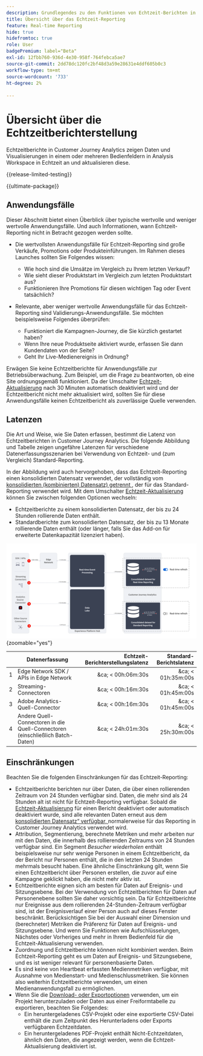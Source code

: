 ```yaml
---
description: Grundlegendes zu den Funktionen von Echtzeit-Berichten in Customer Journey Analytics
title: Übersicht über das Echtzeit-Reporting
feature: Real-time Reporting
hide: true
hidefromtoc: true
role: User
badgePremium: label="Beta"
exl-id: 12fbb760-936d-4e30-958f-764febca5ae7
source-git-commit: 2dd78dc120fc2bf48d3a59e28631e4ddf605b0c3
workflow-type: tm+mt
source-wordcount: '733'
ht-degree: 2%

---
```


# Übersicht über die Echtzeitberichterstellung

Echtzeitberichte in Customer Journey Analytics zeigen Daten und Visualisierungen in einem oder mehreren Bedienfeldern in Analysis Workspace in Echtzeit an und aktualisieren diese.

{{release-limited-testing}}

{{ultimate-package}}

## Anwendungsfälle

Dieser Abschnitt bietet einen Überblick über typische wertvolle und weniger wertvolle Anwendungsfälle. Und auch Informationen, wann Echtzeit-Reporting nicht in Betracht gezogen werden sollte.

* Die wertvollsten Anwendungsfälle für Echtzeit-Reporting sind große Verkäufe, Promotions oder Produkteinführungen.
Im Rahmen dieses Launches sollten Sie Folgendes wissen:

   * Wie hoch sind die Umsätze im Vergleich zu Ihrem letzten Verkauf?
   * Wie sieht dieser Produktstart im Vergleich zum letzten Produktstart aus?
   * Funktionieren Ihre Promotions für diesen wichtigen Tag oder Event tatsächlich?

* Relevante, aber weniger wertvolle Anwendungsfälle für das Echtzeit-Reporting sind Validierungs-Anwendungsfälle.
Sie möchten beispielsweise Folgendes überprüfen:

   * Funktioniert die Kampagnen-Journey, die Sie kürzlich gestartet haben?
   * Wenn Ihre neue Produktseite aktiviert wurde, erfassen Sie dann Kundendaten von der Seite?
   * Geht Ihr Live-Medienereignis in Ordnung?

Erwägen Sie keine Echtzeitberichte für Anwendungsfälle zur Betriebsüberwachung. Zum Beispiel, um die Frage zu beantworten, ob eine Site ordnungsgemäß funktioniert. Da der Umschalter [Echtzeit-Aktualisierung](use-real-time.md) nach 30 Minuten automatisch deaktiviert wird und der Echtzeitbericht nicht mehr aktualisiert wird, sollten Sie für diese Anwendungsfälle keinen Echtzeitbericht als zuverlässige Quelle verwenden.


## Latenzen

Die Art und Weise, wie Sie Daten erfassen, bestimmt die Latenz von Echtzeitberichten in Customer Journey Analytics. Die folgende Abbildung und Tabelle zeigen ungefähre Latenzen für verschiedene Datenerfassungsszenarien bei Verwendung von Echtzeit- und (zum Vergleich) Standard-Reporting.

In der Abbildung wird auch hervorgehoben, dass das Echtzeit-Reporting einen konsolidierten Datensatz verwendet, der vollständig vom [konsolidierten (kombinierten) Datensatz) getrennt ](/help/connections/combined-dataset.md), der für das Standard-Reporting verwendet wird. Mit dem Umschalter [Echtzeit-Aktualisierung](use-real-time.md) können Sie zwischen folgenden Optionen wechseln:

* Echtzeitberichte zu einem konsolidierten Datensatz, der bis zu 24 Stunden rollierende Daten enthält.
* Standardberichte zum konsolidierten Datensatz, der bis zu 13 Monate rollierende Daten enthält (oder länger, falls Sie das Add-on für erweiterte Datenkapazität lizenziert haben).

![Echtzeit-Reporting](assets/real-time-reporting-latencies.svg){zoomable="yes"}

| | Datenerfassung | Echtzeit-Berichterstellungslatenz | Standard-Berichtslatenz |
|:---:|---|--:|--:|
| 1 | Edge Network SDK / APIs in Edge Network | &ca; &lt; 00h:06m:30s | &ca; &lt; 01h:35m:00s |
| 2 | Streaming-Connectoren | &ca; &lt; 00h:16m:30s | &ca; &lt; 01h:45m:00s |
| 3 | Adobe Analytics-Quell-Connector | &ca; &lt; 00h:16m:30s | &ca; &lt; 01h:45m:00s |
| 4 | Andere Quell-Connectoren in die Quell-Connectoren (einschließlich Batch-Daten) | &ca; &lt; 24h:01m:30s | &ca; &lt; 25h:30m:00s |


## Einschränkungen

Beachten Sie die folgenden Einschränkungen für das Echtzeit-Reporting:

* Echtzeitberichte berichten nur über Daten, die über einen rollierenden Zeitraum von 24 Stunden verfügbar sind. Daten, die mehr sind als   24 Stunden alt ist nicht für Echtzeit-Reporting verfügbar. Sobald die [Echtzeit-Aktualisierung](use-real-time.md) für einen Bericht deaktiviert oder automatisch deaktiviert wurde, sind alle relevanten Daten erneut aus dem [konsolidierten Datensatz“ verfügbar, ](/help/connections/combined-dataset.md) normalerweise für das Reporting in Customer Journey Analytics verwendet wird.
* Attribution, Segmentierung, berechnete Metriken und mehr arbeiten nur mit den Daten, die innerhalb des rollierenden Zeitraums von 24 Stunden verfügbar sind. Ein Segment *Besucher wiederholen* enthält beispielsweise nur sehr wenige Personen in einem Echtzeitbericht, da der Bericht nur Personen enthält, die in den letzten 24 Stunden mehrmals besucht haben. Eine ähnliche Einschränkung gilt, wenn Sie einen Echtzeitbericht über Personen erstellen, die zuvor auf eine Kampagne geklickt haben, die nicht mehr aktiv ist.
* Echtzeitberichte eignen sich am besten für Daten auf Ereignis- und Sitzungsebene. Bei der Verwendung von Echtzeitberichten für Daten auf Personenebene sollten Sie daher vorsichtig sein. Da für Echtzeitberichte nur Ereignisse aus dem rollierenden 24-Stunden-Zeitraum verfügbar sind, ist der Ereignisverlauf einer Person auch auf dieses Fenster beschränkt. Berücksichtigen Sie bei der Auswahl einer Dimension und (berechneter) Metriken die Präferenz für Daten auf Ereignis- und Sitzungsebene. Und wenn Sie Funktionen wie Aufschlüsselungen, Nächstes oder Vorheriges und mehr in Ihrem Bedienfeld für die Echtzeit-Aktualisierung verwenden.
* Zuordnung und Echtzeitberichte können nicht kombiniert werden. Beim Echtzeit-Reporting geht es um Daten auf Ereignis- und Sitzungsebene, und es ist weniger relevant für personenbasierte Daten.
* Es sind keine von Heartbeat erfassten Medienmetriken verfügbar, mit Ausnahme von Medienstart- und Medienschlussmetriken. Sie können also weiterhin Echtzeitberichte verwenden, um einen Medienanwendungsfall zu ermöglichen.
* Wenn Sie die [Download- oder Exportoptionen](/help/analysis-workspace/export/download-send.md) verwenden, um ein Projekt herunterzuladen oder Daten aus einer Freiformtabelle zu exportieren, beachten Sie Folgendes:
   * Ein heruntergeladenes CSV-Projekt oder eine exportierte CSV-Datei enthält die zum Zeitpunkt des Herunterladens oder Exports verfügbaren Echtzeitdaten.
   * Ein heruntergeladenes PDF-Projekt enthält Nicht-Echtzeitdaten, ähnlich den Daten, die angezeigt werden, wenn die Echtzeit-Aktualisierung deaktiviert ist.
